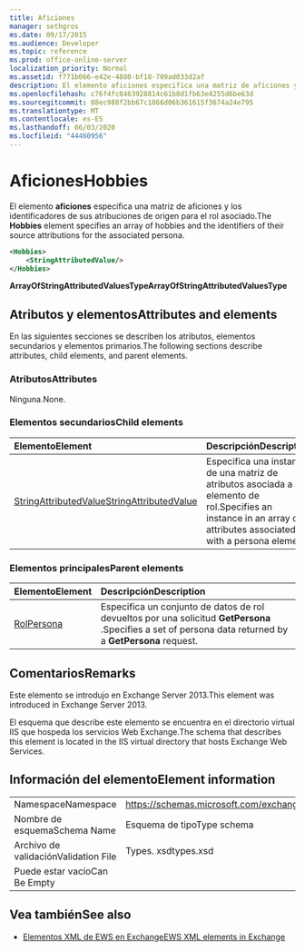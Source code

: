 ```yaml
---
title: Aficiones
manager: sethgros
ms.date: 09/17/2015
ms.audience: Developer
ms.topic: reference
ms.prod: office-online-server
localization_priority: Normal
ms.assetid: f771b066-e42e-4880-bf18-709ad033d2af
description: El elemento aficiones especifica una matriz de aficiones y los identificadores de sus atribuciones de origen para el rol asociado.
ms.openlocfilehash: c76f4fc0463928814c61b8d1fb63e4255d6be63d
ms.sourcegitcommit: 88ec988f2bb67c1866d06b361615f3674a24e795
ms.translationtype: MT
ms.contentlocale: es-ES
ms.lasthandoff: 06/03/2020
ms.locfileid: "44460956"
---
```

# <a name="hobbies"></a><span data-ttu-id="27a33-103">Aficiones</span><span class="sxs-lookup"><span data-stu-id="27a33-103">Hobbies</span></span>

<span data-ttu-id="27a33-104">El elemento **aficiones** especifica una matriz de aficiones y los identificadores de sus atribuciones de origen para el rol asociado.</span><span class="sxs-lookup"><span data-stu-id="27a33-104">The **Hobbies** element specifies an array of hobbies and the identifiers of their source attributions for the associated persona.</span></span> 
  
```XML
<Hobbies>
    <StringAttributedValue/>
</Hobbies>
```

 <span data-ttu-id="27a33-105">**ArrayOfStringAttributedValuesType**</span><span class="sxs-lookup"><span data-stu-id="27a33-105">**ArrayOfStringAttributedValuesType**</span></span>
## <a name="attributes-and-elements"></a><span data-ttu-id="27a33-106">Atributos y elementos</span><span class="sxs-lookup"><span data-stu-id="27a33-106">Attributes and elements</span></span>

<span data-ttu-id="27a33-107">En las siguientes secciones se describen los atributos, elementos secundarios y elementos primarios.</span><span class="sxs-lookup"><span data-stu-id="27a33-107">The following sections describe attributes, child elements, and parent elements.</span></span>
  
### <a name="attributes"></a><span data-ttu-id="27a33-108">Atributos</span><span class="sxs-lookup"><span data-stu-id="27a33-108">Attributes</span></span>

<span data-ttu-id="27a33-109">Ninguna.</span><span class="sxs-lookup"><span data-stu-id="27a33-109">None.</span></span>
  
### <a name="child-elements"></a><span data-ttu-id="27a33-110">Elementos secundarios</span><span class="sxs-lookup"><span data-stu-id="27a33-110">Child elements</span></span>

|<span data-ttu-id="27a33-111">**Elemento**</span><span class="sxs-lookup"><span data-stu-id="27a33-111">**Element**</span></span>|<span data-ttu-id="27a33-112">**Descripción**</span><span class="sxs-lookup"><span data-stu-id="27a33-112">**Description**</span></span>|
|:-----|:-----|
|[<span data-ttu-id="27a33-113">StringAttributedValue</span><span class="sxs-lookup"><span data-stu-id="27a33-113">StringAttributedValue</span></span>](stringattributedvalue.md) <br/> |<span data-ttu-id="27a33-114">Especifica una instancia de una matriz de atributos asociada a un elemento de rol.</span><span class="sxs-lookup"><span data-stu-id="27a33-114">Specifies an instance in an array of attributes associated with a persona element.</span></span>  <br/> |
   
### <a name="parent-elements"></a><span data-ttu-id="27a33-115">Elementos principales</span><span class="sxs-lookup"><span data-stu-id="27a33-115">Parent elements</span></span>

|<span data-ttu-id="27a33-116">**Elemento**</span><span class="sxs-lookup"><span data-stu-id="27a33-116">**Element**</span></span>|<span data-ttu-id="27a33-117">**Descripción**</span><span class="sxs-lookup"><span data-stu-id="27a33-117">**Description**</span></span>|
|:-----|:-----|
|[<span data-ttu-id="27a33-118">Rol</span><span class="sxs-lookup"><span data-stu-id="27a33-118">Persona</span></span>](persona.md) <br/> |<span data-ttu-id="27a33-119">Especifica un conjunto de datos de rol devueltos por una solicitud **GetPersona** .</span><span class="sxs-lookup"><span data-stu-id="27a33-119">Specifies a set of persona data returned by a **GetPersona** request.</span></span>  <br/> |
   
## <a name="remarks"></a><span data-ttu-id="27a33-120">Comentarios</span><span class="sxs-lookup"><span data-stu-id="27a33-120">Remarks</span></span>

<span data-ttu-id="27a33-121">Este elemento se introdujo en Exchange Server 2013.</span><span class="sxs-lookup"><span data-stu-id="27a33-121">This element was introduced in Exchange Server 2013.</span></span>
  
<span data-ttu-id="27a33-122">El esquema que describe este elemento se encuentra en el directorio virtual IIS que hospeda los servicios Web Exchange.</span><span class="sxs-lookup"><span data-stu-id="27a33-122">The schema that describes this element is located in the IIS virtual directory that hosts Exchange Web Services.</span></span>
  
## <a name="element-information"></a><span data-ttu-id="27a33-123">Información del elemento</span><span class="sxs-lookup"><span data-stu-id="27a33-123">Element information</span></span>

|||
|:-----|:-----|
|<span data-ttu-id="27a33-124">Namespace</span><span class="sxs-lookup"><span data-stu-id="27a33-124">Namespace</span></span>  <br/> |https://schemas.microsoft.com/exchange/services/2006/types  <br/> |
|<span data-ttu-id="27a33-125">Nombre de esquema</span><span class="sxs-lookup"><span data-stu-id="27a33-125">Schema Name</span></span>  <br/> |<span data-ttu-id="27a33-126">Esquema de tipo</span><span class="sxs-lookup"><span data-stu-id="27a33-126">Type schema</span></span>  <br/> |
|<span data-ttu-id="27a33-127">Archivo de validación</span><span class="sxs-lookup"><span data-stu-id="27a33-127">Validation File</span></span>  <br/> |<span data-ttu-id="27a33-128">Types. xsd</span><span class="sxs-lookup"><span data-stu-id="27a33-128">types.xsd</span></span>  <br/> |
|<span data-ttu-id="27a33-129">Puede estar vacío</span><span class="sxs-lookup"><span data-stu-id="27a33-129">Can Be Empty</span></span>  <br/> ||
   
## <a name="see-also"></a><span data-ttu-id="27a33-130">Vea también</span><span class="sxs-lookup"><span data-stu-id="27a33-130">See also</span></span>



- [<span data-ttu-id="27a33-131">Elementos XML de EWS en Exchange</span><span class="sxs-lookup"><span data-stu-id="27a33-131">EWS XML elements in Exchange</span></span>](ews-xml-elements-in-exchange.md)

